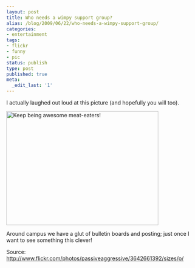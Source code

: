 ```yaml
---
layout: post
title: Who needs a wimpy support group?
alias: /blog/2009/06/22/who-needs-a-wimpy-support-group/
categories:
- entertainment
tags:
- flickr
- funny
- pic
status: publish
type: post
published: true
meta:
  _edit_last: '1'
---
```

I actually laughed out loud at this picture (and hopefully you will too).

<a href="http://www.flickr.com/photos/passiveaggressive/3642661392/sizes/o/"><img title="Vegans vs Carnivores" src="http://farm4.static.flickr.com/3171/3642661392_893103fda0_o.jpg" alt="Keep being awesome meat-eaters!" width="400" height="300" /></a>

Around campus we have a glut of bulletin boards and posting; just once I want to see something this clever!

Source: <a title="Flickr: Vegans vs Carnivores" href="http://www.flickr.com/photos/passiveaggressive/3642661392/sizes/o/" target="_blank">http://www.flickr.com/photos/passiveaggressive/3642661392/sizes/o/</a>
